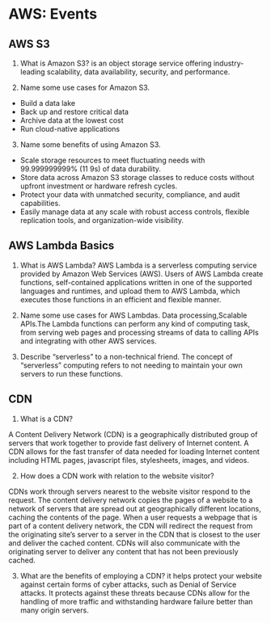 # AWS: Events

## AWS S3

1. What is Amazon S3?
 is an object storage service offering industry-leading scalability, data availability, security, and performance.

2. Name some use cases for Amazon S3.

- Build a data lake
- Back up and restore critical data
- Archive data at the lowest cost
- Run cloud-native applications

3. Name some benefits of using Amazon S3.

- Scale storage resources to meet fluctuating needs with 99.999999999% (11 9s) of data durability.
- Store data across Amazon S3 storage classes to reduce costs without upfront investment or hardware refresh cycles.
- Protect your data with unmatched security, compliance, and audit capabilities.
- Easily manage data at any scale with robust access controls, flexible replication tools, and
organization-wide visibility.

## AWS Lambda Basics

1. What is AWS Lambda?
AWS Lambda is a serverless computing service provided by Amazon Web Services (AWS). Users of AWS Lambda create functions, self-contained applications written in one of the supported languages and runtimes, and upload them to AWS Lambda, which executes those functions in an efficient and flexible manner.
2. Name some use cases for AWS Lambdas.
Data processing,Scalable APIs.The Lambda functions can perform any kind of computing task, from serving web pages and processing streams of data to calling APIs and integrating with other AWS services.

3. Describe “serverless” to a non-technical friend.
The concept of “serverless” computing refers to not needing to maintain your own servers to run these functions.

## CDN

1. What is a CDN?

A Content Delivery Network (CDN) is a geographically distributed group of servers that work together to provide fast delivery of Internet content. A CDN allows for the fast transfer of data needed for loading Internet content including HTML pages, javascript files, stylesheets, images, and videos.

2. How does a CDN work with relation to the website visitor?

CDNs work through servers nearest to the website visitor respond to the request. The content delivery network copies the pages of a website to a network of servers that are spread out at geographically different locations, caching the contents of the page. When a user requests a webpage that is part of a content delivery network, the CDN will redirect the request from the originating site’s server to a server in the CDN that is closest to the user and deliver the cached content. CDNs will also communicate with the originating server to deliver any content that has not been previously cached.

3. What are the benefits of employing a CDN?
it helps protect your website against certain forms of cyber attacks, such as Denial of Service attacks. It protects against these threats because CDNs allow for the handling of more traffic and withstanding hardware failure better than many origin servers. 